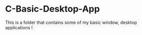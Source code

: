 # C-Basic-Desktop-App

This is a folder that contains  some of my basic window, desktop applications ! 
